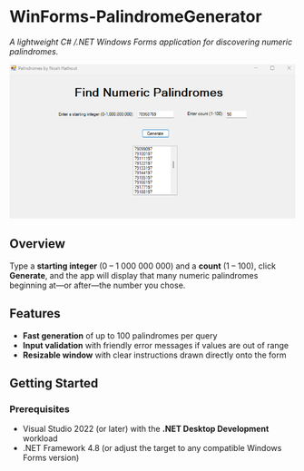 # WinForms-PalindromeGenerator

*A lightweight C# /.NET Windows Forms application for discovering numeric palindromes.*

![Screenshot of the running form](images/lab4.png)

## Overview
Type a **starting integer** (0 – 1 000 000 000) and a **count** (1 – 100), click **Generate**, and the app will display that many numeric palindromes beginning at—or after—the number you chose.

## Features
- **Fast generation** of up to 100 palindromes per query  
- **Input validation** with friendly error messages if values are out of range  
- **Resizable window** with clear instructions drawn directly onto the form  

## Getting Started

### Prerequisites
- Visual Studio 2022 (or later) with the **.NET Desktop Development** workload  
- .NET Framework 4.8 (or adjust the target to any compatible Windows Forms version)